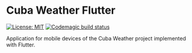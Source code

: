 # Cuba Weather Flutter

[![License: MIT](https://img.shields.io/badge/License-MIT-brightgreen.svg)](https://opensource.org/licenses/MIT) [![Codemagic build status](https://api.codemagic.io/apps/5e2e7e7cb9213d1ee194babb/5e2e7e7cb9213d1ee194baba/status_badge.svg)](https://codemagic.io/apps/5e2e7e7cb9213d1ee194babb/5e2e7e7cb9213d1ee194baba/latest_build)

Application for mobile devices of the Cuba Weather project implemented with Flutter.
